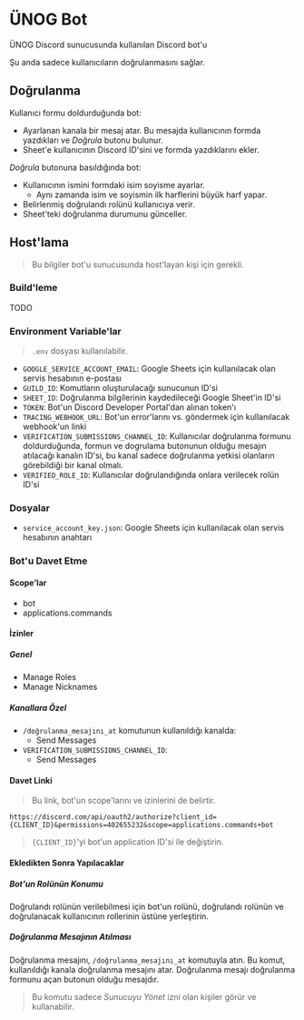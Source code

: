 # ÜNOG Bot

ÜNOG Discord sunucusunda kullanılan Discord bot'u

Şu anda sadece kullanıcıların doğrulanmasını sağlar.

## Doğrulanma

Kullanıcı formu doldurduğunda bot:

- Ayarlanan kanala bir mesaj atar. Bu mesajda kullanıcının formda yazdıkları ve _Doğrula_ butonu bulunur.
- Sheet'e kullanıcının Discord ID'sini ve formda yazdıklarını ekler.

_Doğrula_ butonuna basıldığında bot:

- Kullanıcının ismini formdaki isim soyisme ayarlar.
    - Aynı zamanda isim ve soyismin ilk harflerini büyük harf yapar.
- Belirlenmiş doğrulandı rolünü kullanıcıya verir.
- Sheet'teki doğrulanma durumunu günceller.

## Host'lama

> Bu bilgiler bot'u sunucusunda host'layan kişi için gerekli.

### Build'leme

TODO

### Environment Variable'lar

> `.env` dosyası kullanılabilir.

- `GOOGLE_SERVICE_ACCOUNT_EMAIL`: Google Sheets için kullanılacak olan servis hesabının e-postası
- `GUILD_ID`: Komutların oluşturulacağı sunucunun ID'si
- `SHEET_ID`: Doğrulanma bilgilerinin kaydedileceği Google Sheet'in ID'si
- `TOKEN`: Bot'un Discord Developer Portal'dan alınan token'ı
- `TRACING_WEBHOOK_URL`: Bot'un error'larını vs. göndermek için kullanılacak webhook'un linki
- `VERIFICATION_SUBMISSIONS_CHANNEL_ID`: Kullanıcılar doğrulanma formunu doldurduğunda, formun ve dogrulama butonunun
  olduğu mesajın atılacağı kanalın ID'si, bu kanal sadece doğrulanma yetkisi olanların görebildiği bir kanal olmalı.
- `VERIFIED_ROLE_ID`: Kullanıcılar doğrulandığında onlara verilecek rolün ID'si

### Dosyalar

- `service_account_key.json`: Google Sheets için kullanılacak olan servis hesabının anahtarı

### Bot'u Davet Etme

#### Scope'lar

- bot
- applications.commands

#### İzinler

##### Genel

- Manage Roles
- Manage Nicknames

##### Kanallara Özel

- `/doğrulanma_mesajını_at` komutunun kullanıldığı kanalda:
    - Send Messages
- `VERIFICATION_SUBMISSIONS_CHANNEL_ID`:
    - Send Messages

#### Davet Linki

> Bu link, bot'un scope'larını ve izinlerini de belirtir.

`https://discord.com/api/oauth2/authorize?client_id={CLIENT_ID}&permissions=402655232&scope=applications.commands+bot`

> `{CLIENT_ID}`'yi bot'un application ID'si ile değiştirin.

#### Ekledikten Sonra Yapılacaklar

##### Bot'un Rolünün Konumu

Doğrulandı rolünün verilebilmesi için bot'un rolünü, doğrulandı rolünün ve doğrulanacak kullanıcının rollerinin üstüne
yerleştirin.

##### Doğrulanma Mesajının Atılması

Doğrulanma mesajını, `/doğrulanma_mesajını_at` komutuyla atın. Bu komut, kullanıldığı kanala doğrulanma mesajını atar.
Doğrulanma mesajı doğrulanma formunu açan butonun olduğu mesajdır.

> Bu komutu sadece _Sunucuyu Yönet_ izni olan kişiler görür ve kullanabilir.
